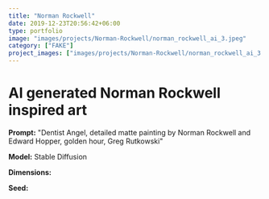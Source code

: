 ```yaml
---
title: "Norman Rockwell"
date: 2019-12-23T20:56:42+06:00
type: portfolio
image: "images/projects/Norman-Rockwell/norman_rockwell_ai_3.jpeg"
category: ["FAKE"]
project_images: ["images/projects/Norman-Rockwell/norman_rockwell_ai_3.jpeg"]
---
```


# AI generated Norman Rockwell inspired art

**Prompt:** "Dentist Angel, detailed matte painting by Norman Rockwell and Edward Hopper, golden hour, Greg Rutkowski"

**Model:** Stable Diffusion

**Dimensions:** 

**Seed:**
